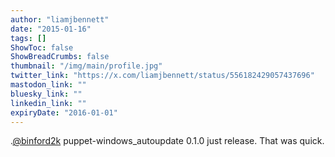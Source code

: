 ```yaml
---
author: "liamjbennett"
date: "2015-01-16"
tags: []
ShowToc: false
ShowBreadCrumbs: false
thumbnail: "/img/main/profile.jpg"
twitter_link: "https://x.com/liamjbennett/status/556182429057437696"
mastodon_link: ""
bluesky_link: ""
linkedin_link: ""
expiryDate: "2016-01-01"
---
```


.[@binford2k](https://x.com/binford2k) puppet-windows_autoupdate 0.1.0 just release. That was quick.

